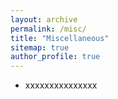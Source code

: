```yaml
---
layout: archive
permalink: /misc/
title: "Miscellaneous"
sitemap: true
author_profile: true
---
```



* xxxxxxxxxxxxxxx
